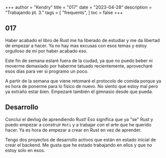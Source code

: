 +++
author = "Kendry"
title = "017"
date = "2023-04-28"
description = "Trabajando pt. 3."
tags = [
    "frequents",
]
toc = false
+++

## 017

Haber acabado el libro de Rust me ha liberado de estudiar y me da libertad de
empezar a hacer. Ya no hay mas excusas con esos temas y estoy orgulloso de mi por
haber acabado eso.

Este fin de semana estaré fuera de la ciudad, ya que no puedo beber ni moverme
demasiado por haberme tatuado recientemente, aprovecharé esos días para ver si
programo un poco.

A partir de la semana que viene retomaré el protocolo de comida porque ya es
hora de ponerme para lo físico de nuevo. No siento que estoy mal pero ya extraño
estar bien. Empezaré también el gimnasio desde que pueda.

## Desarrollo

Concluí el devlog de aprendiendo Rust! Eso significa que ya "se" Rust y puedo empezar
a construir `Moti` y a trabajar con el arte que he querido hacer. Ya es hora de
empezar a crear en Rust en vez de aprender.

Tengo dos proyectos de desarrollo activos que están en estado inicial de crear el
backend. Me gusta que he estado trabajando en ellos y que no estoy solo en esos.
